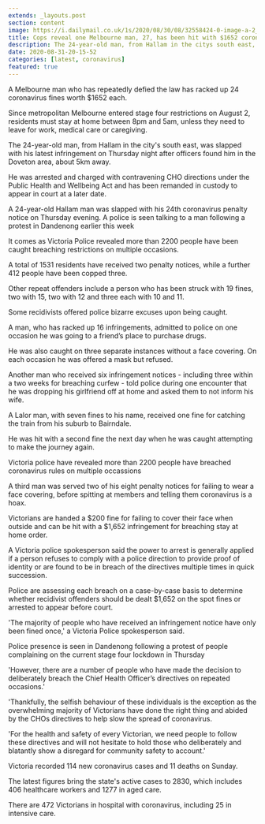 ```yaml
---
extends: _layouts.post
section: content
image: https://i.dailymail.co.uk/1s/2020/08/30/08/32558424-0-image-a-2_1598771040865.jpg 
title: Cops reveal one Melbourne man, 27, has been hit with $1652 coronavirus fine TWENTY-FOUR times  
description: The 24-year-old man, from Hallam in the citys south east, was slapped with his latest infringement on Thursday night after officers found him in the Doveton area, about 5km away.  
date: 2020-08-31-20-15-52 
categories: [latest, coronavirus] 
featured: true 
--- 
```

A Melbourne man who has repeatedly defied the law has racked up 24 coronavirus fines worth $1652 each.  

Since metropolitan Melbourne entered stage four restrictions on August 2, residents must stay at home between 8pm and 5am, unless they need to leave for work, medical care or caregiving. 

The 24-year-old man, from Hallam in the city's south east, was slapped with his latest infringement on Thursday night after officers found him in the Doveton area, about 5km away. 

He was arrested and charged with contravening CHO directions under the Public Health and Wellbeing Act and has been remanded in custody to appear in court at a later date.   

A 24-year-old Hallam man was slapped with his 24th coronavirus penalty notice on Thursday evening. A police is seen talking to a man following a protest in Dandenong earlier this week

It comes as Victoria Police revealed more than 2200 people have been caught breaching restrictions on multiple occasions.  

A total of 1531 residents have received two penalty notices, while a further 412 people have been copped three. 

Other repeat offenders include a person who has been struck with 19 fines, two with 15, two with 12 and three each with 10 and 11.  

Some recidivists offered police bizarre excuses upon being caught.  

A man, who has racked up 16 infringements, admitted to police on one occasion he was going to a friend’s place to purchase drugs.

He was also caught on three separate instances without a face covering. On each occasion he was offered a mask but refused. 

Another man who received six infringement notices - including three within a two weeks for breaching curfew - told police during one encounter that he was dropping his girlfriend off at home and asked them to not inform his wife.

A Lalor man, with seven fines to his name, received one fine for catching the train from his suburb to Bairndale.

He was hit with a second fine the next day when he was caught attempting to make the journey again. 

Victoria police have revealed more than 2200 people have breached coronavirus rules on multiple occassions

A third man was served two of his eight penalty notices for failing to wear a face covering, before spitting at members and telling them coronavirus is a hoax.

Victorians are handed a $200 fine for failing to cover their face when outside and can be hit with a $1,652 infringement for breaching stay at home order. 

A Victoria police spokesperson said the power to arrest is generally applied if a person refuses to comply with a police direction to provide proof of identity or are found to be in breach of the directives multiple times in quick succession. 

Police are assessing each breach on a case-by-case basis to determine whether recidivist offenders should be dealt $1,652 on the spot fines or arrested to appear before court. 

'The majority of people who have received an infringement notice have only been fined once,' a Victoria Police spokesperson said.

Police presence is seen in Dandenong following a protest of people complaining on the current stage four lockdown in Thursday

'However, there are a number of people who have made the decision to deliberately breach the Chief Health Officer’s directives on repeated occasions.'

'Thankfully, the selfish behaviour of these individuals is the exception as the overwhelming majority of Victorians have done the right thing and abided by the CHOs directives to help slow the spread of coronavirus.

'For the health and safety of every Victorian, we need people to follow these directives and will not hesitate to hold those who deliberately and blatantly show a disregard for community safety to account.'

Victoria recorded 114 new coronavirus cases and 11 deaths on Sunday. 

The latest figures bring the state's active cases to 2830, which includes 406 healthcare workers and 1277 in aged care.

There are 472 Victorians in hospital with coronavirus, including 25 in intensive care.

